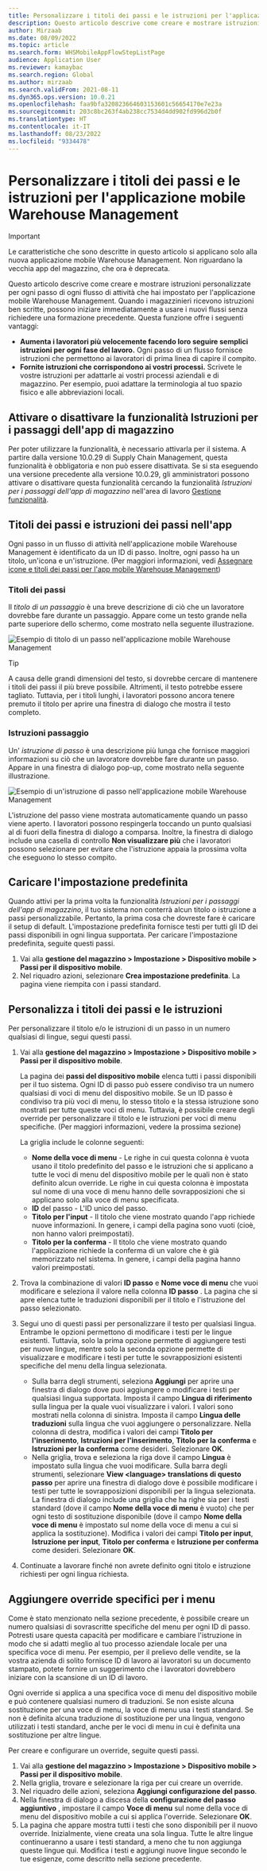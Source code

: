 ```yaml
---
title: Personalizzare i titoli dei passi e le istruzioni per l'applicazione mobile Warehouse Management
description: Questo articolo descrive come creare e mostrare istruzioni personalizzate per ogni passo di ogni flusso di attività che hai impostato per l'applicazione mobile Warehouse Management.
author: Mirzaab
ms.date: 08/09/2022
ms.topic: article
ms.search.form: WHSMobileAppFlowStepListPage
audience: Application User
ms.reviewer: kamaybac
ms.search.region: Global
ms.author: mirzaab
ms.search.validFrom: 2021-08-11
ms.dyn365.ops.version: 10.0.21
ms.openlocfilehash: faa9bfa320823664603153601c56654170e7e23a
ms.sourcegitcommit: 203c8bc263f4ab238cc7534d4dd902fd996d2b0f
ms.translationtype: HT
ms.contentlocale: it-IT
ms.lasthandoff: 08/23/2022
ms.locfileid: "9334478"
---
```

# <a name="customize-step-titles-and-instructions-for-the-warehouse-management-mobile-app"></a>Personalizzare i titoli dei passi e le istruzioni per l'applicazione mobile Warehouse Management

> [!IMPORTANT]
> Le caratteristiche che sono descritte in questo articolo si applicano solo alla nuova applicazione mobile Warehouse Management. Non riguardano la vecchia app del magazzino, che ora è deprecata.

Questo articolo descrive come creare e mostrare istruzioni personalizzate per ogni passo di ogni flusso di attività che hai impostato per l'applicazione mobile Warehouse Management. Quando i magazzinieri ricevono istruzioni ben scritte, possono iniziare immediatamente a usare i nuovi flussi senza richiedere una formazione precedente. Questa funzione offre i seguenti vantaggi:

- **Aumenta i lavoratori più velocemente facendo loro seguire semplici istruzioni per ogni fase del lavoro.** Ogni passo di un flusso fornisce istruzioni che permettono ai lavoratori di prima linea di capire il compito.
- **Fornite istruzioni che corrispondono ai vostri processi.** Scrivete le vostre istruzioni per adattarle ai vostri processi aziendali e di magazzino. Per esempio, puoi adattare la terminologia al tuo spazio fisico e alle abbreviazioni locali.

## <a name="turn-the-warehouse-app-step-instructions-feature-on-or-off"></a>Attivare o disattivare la funzionalità Istruzioni per i passaggi dell'app di magazzino

Per poter utilizzare la funzionalità, è necessario attivarla per il sistema. A partire dalla versione 10.0.29 di Supply Chain Management, questa funzionalità è obbligatoria e non può essere disattivata. Se si sta eseguendo una versione precedente alla versione 10.0.29, gli amministratori possono attivare o disattivare questa funzionalità cercando la funzionalità *Istruzioni per i passaggi dell'app di magazzino* nell'area di lavoro [Gestione funzionalità](../../fin-ops-core/fin-ops/get-started/feature-management/feature-management-overview.md).

## <a name="step-titles-and-step-instructions-in-the-app"></a>Titoli dei passi e istruzioni dei passi nell'app

Ogni passo in un flusso di attività nell'applicazione mobile Warehouse Management è identificato da un ID di passo. Inoltre, ogni passo ha un titolo, un'icona e un'istruzione. (Per maggiori informazioni, vedi [Assegnare icone e titoli dei passi per l'app mobile Warehouse Management](step-icons-titles.md))

### <a name="step-titles"></a>Titoli dei passi

Il *titolo di un passaggio* è una breve descrizione di ciò che un lavoratore dovrebbe fare durante un passaggio. Appare come un testo grande nella parte superiore dello schermo, come mostrato nella seguente illustrazione.

![Esempio di titolo di un passo nell'applicazione mobile Warehouse Management](media/wma-step-title.png "Esempio di titolo di un passo nell'applicazione mobile Warehouse Management")

> [!TIP]
> A causa delle grandi dimensioni del testo, si dovrebbe cercare di mantenere i titoli dei passi il più breve possibile. Altrimenti, il testo potrebbe essere tagliato. Tuttavia, per i titoli lunghi, i lavoratori possono ancora tenere premuto il titolo per aprire una finestra di dialogo che mostra il testo completo.

### <a name="step-instructions"></a>Istruzioni passaggio

Un' *istruzione di passo* è una descrizione più lunga che fornisce maggiori informazioni su ciò che un lavoratore dovrebbe fare durante un passo. Appare in una finestra di dialogo pop-up, come mostrato nella seguente illustrazione.

![Esempio di un'istruzione di passo nell'applicazione mobile Warehouse Management](media/wma-step-instructions.png "Esempio di un'istruzione di passo nell'applicazione mobile Warehouse Management")

L'istruzione del passo viene mostrata automaticamente quando un passo viene aperto. I lavoratori possono respingerla toccando un punto qualsiasi al di fuori della finestra di dialogo a comparsa. Inoltre, la finestra di dialogo include una casella di controllo **Non visualizzare più** che i lavoratori possono selezionare per evitare che l'istruzione appaia la prossima volta che eseguono lo stesso compito.

## <a name="load-the-default-setup"></a>Caricare l'impostazione predefinita

Quando attivi per la prima volta la funzionalità *Istruzioni per i passaggi dell'app di magazzino*, il tuo sistema non conterrà alcun titolo o istruzione a passi personalizzabile. Pertanto, la prima cosa che dovreste fare è caricare il setup di default. L'impostazione predefinita fornisce testi per tutti gli ID dei passi disponibili in ogni lingua supportata. Per caricare l'impostazione predefinita, seguite questi passi.

1. Vai alla **gestione del magazzino \> Impostazione \> Dispositivo mobile \> Passi per il dispositivo mobile**.
1. Nel riquadro azioni, selezionare **Crea impostazione predefinita**. La pagina viene riempita con i passi standard.

## <a name="customize-step-titles-and-instructions"></a>Personalizza i titoli dei passi e le istruzioni

Per personalizzare il titolo e/o le istruzioni di un passo in un numero qualsiasi di lingue, segui questi passi.

1. Vai alla **gestione del magazzino \> Impostazione \> Dispositivo mobile \> Passi per il dispositivo mobile**.

    La pagina dei **passi del dispositivo mobile** elenca tutti i passi disponibili per il tuo sistema. Ogni ID di passo può essere condiviso tra un numero qualsiasi di voci di menu del dispositivo mobile. Se un ID passo è condiviso tra più voci di menu, lo stesso titolo e la stessa istruzione sono mostrati per tutte queste voci di menu. Tuttavia, è possibile creare degli override per personalizzare il titolo e le istruzioni per voci di menu specifiche. (Per maggiori informazioni, vedere la prossima sezione)

    La griglia include le colonne seguenti:

    - **Nome della voce di menu** - Le righe in cui questa colonna è vuota usano il titolo predefinito del passo e le istruzioni che si applicano a tutte le voci di menu del dispositivo mobile per le quali non è stato definito alcun override. Le righe in cui questa colonna è impostata sul nome di una voce di menu hanno delle sovrapposizioni che si applicano solo alla voce di menu specificata.
    - **ID** del passo - L'ID unico del passo.
    - **Titolo per l'input** - Il titolo che viene mostrato quando l'app richiede nuove informazioni. In genere, i campi della pagina sono vuoti (cioè, non hanno valori preimpostati).
    - **Titolo per la conferma** - Il titolo che viene mostrato quando l'applicazione richiede la conferma di un valore che è già memorizzato nel sistema. In genere, i campi della pagina hanno valori preimpostati.

1. Trova la combinazione di valori **ID passo** e **Nome voce di menu** che vuoi modificare e seleziona il valore nella colonna **ID passo** . La pagina che si apre elenca tutte le traduzioni disponibili per il titolo e l'istruzione del passo selezionato.
1. Segui uno di questi passi per personalizzare il testo per qualsiasi lingua. Entrambe le opzioni permettono di modificare i testi per le lingue esistenti. Tuttavia, solo la prima opzione permette di aggiungere testi per nuove lingue, mentre solo la seconda opzione permette di visualizzare e modificare i testi per tutte le sovrapposizioni esistenti specifiche del menu della lingua selezionata.

    - Sulla barra degli strumenti, seleziona **Aggiungi** per aprire una finestra di dialogo dove puoi aggiungere o modificare i testi per qualsiasi lingua supportata. Imposta il campo **Lingua di riferimento** sulla lingua per la quale vuoi visualizzare i valori. I valori sono mostrati nella colonna di sinistra. Imposta il campo **Lingua delle traduzioni** sulla lingua che vuoi aggiungere o personalizzare. Nella colonna di destra, modifica i valori dei campi **Titolo per l'inserimento**, **Istruzioni per l'inserimento**, **Titolo per la conferma** e **Istruzioni per la conferma** come desideri. Selezionare **OK**.
    - Nella griglia, trova e seleziona la riga dove il campo **Lingua** è impostato sulla lingua che vuoi modificare. Sulla barra degli strumenti, selezionare **View &lt;language&gt; translations di questo passo** per aprire una finestra di dialogo dove è possibile modificare i testi per tutte le sovrapposizioni disponibili per la lingua selezionata. La finestra di dialogo include una griglia che ha righe sia per i testi standard (dove il campo **Nome della voce di menu** è vuoto) che per ogni testo di sostituzione disponibile (dove il campo **Nome della voce di menu** è impostato sul nome della voce di menu a cui si applica la sostituzione). Modifica i valori dei campi **Titolo per input**, **Istruzione per input**, **Titolo per conferma** e **Istruzione per conferma** come desideri. Selezionare **OK**.

1. Continuate a lavorare finché non avrete definito ogni titolo e istruzione richiesti per ogni lingua richiesta.

## <a name="add-menu-specific-overrides"></a>Aggiungere override specifici per i menu

Come è stato menzionato nella sezione precedente, è possibile creare un numero qualsiasi di sovrascritte specifiche del menu per ogni ID di passo. Potresti usare questa capacità per modificare e cambiare l'istruzione in modo che si adatti meglio al tuo processo aziendale locale per una specifica voce di menu. Per esempio, per il prelievo delle vendite, se la vostra azienda di solito fornisce ID di lavoro ai lavoratori su un documento stampato, potete fornire un suggerimento che i lavoratori dovrebbero iniziare con la scansione di un ID di lavoro.

Ogni override si applica a una specifica voce di menu del dispositivo mobile e può contenere qualsiasi numero di traduzioni. Se non esiste alcuna sostituzione per una voce di menu, la voce di menu usa i testi standard. Se non è definita alcuna traduzione di sostituzione per una lingua, vengono utilizzati i testi standard, anche per le voci di menu in cui è definita una sostituzione per altre lingue.

Per creare e configurare un override, seguite questi passi.

1. Vai alla **gestione del magazzino \> Impostazione \> Dispositivo mobile \> Passi per il dispositivo mobile**.
1. Nella griglia, trovare e selezionare la riga per cui creare un override.
1. Nel riquadro delle azioni, seleziona **Aggiungi configurazione del passo**.
1. Nella finestra di dialogo a discesa della **configurazione del passo aggiuntivo** , impostare il campo **Voce di menu** sul nome della voce di menu del dispositivo mobile a cui si applica l'override. Selezionare **OK**.
1. La pagina che appare mostra tutti i testi che sono disponibili per il nuovo override. Inizialmente, viene creata una sola lingua. Tutte le altre lingue continueranno a usare i testi standard, a meno che tu non aggiunga queste lingue qui. Modifica i testi e aggiungi nuove lingue secondo le tue esigenze, come descritto nella sezione precedente.
